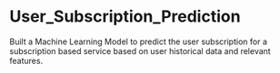# User_Subscription_Prediction
Built a Machine Learning Model to predict the user subscription for a subscription based service based on user historical data and relevant features.
